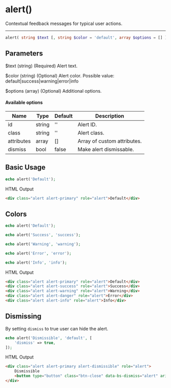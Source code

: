 # alert()

Contextual feedback messages for typical user actions.

---

```php {.function-name}
alert( string $text [, string $color = 'default', array $options = [] ] ) : string
```

## Parameters

$text (string) (Required) Alert text.

$color (string) (Optional) Alert color. Possible value: default|success|warning|error|info

$options (array) (Optional) Additional options.

#### Available options

| Name       | Type   | Default | Description                 |
|------------|--------|---------|-----------------------------|
| id         | string | ''      | Alert ID.                   |
| class      | string | ''      | Alert class.                |
| attributes | array  | []      | Array of custom attributes. |
| dismiss    | bool   | false   | Make alert dismissable.     |

## Basic Usage

```php
echo alert('Default');
```

<span class="html-output-title">HTML Output</span>

```html {.html-output}
<div class="alert alert-primary" role="alert">Default</div>
```

## Colors

```php
echo alert('Default');

echo alert('Success', 'success');

echo alert('Warning', 'warning');

echo alert('Error', 'error');

echo alert('Info', 'info');
```

<span class="html-output-title">HTML Output</span>

```html {.html-output}
<div class="alert alert-primary" role="alert">Default</div>
<div class="alert alert-success" role="alert">Success</div>
<div class="alert alert-warning" role="alert">Warning</div>
<div class="alert alert-danger" role="alert">Error</div>
<div class="alert alert-info" role="alert">Info</div>
```

## Dismissing

By setting `dismiss` to true user can hide the alert.

```php
echo alert('Dismissible', 'default', [
    'dismiss' => true,
]);
```

<span class="html-output-title">HTML Output</span>

```html {.html-output}
<div class="alert alert-primary alert-dismissible" role="alert">
    Dismissible
    <button type="button" class="btn-close" data-bs-dismiss="alert" aria-label="Close"></button>
</div>
```

